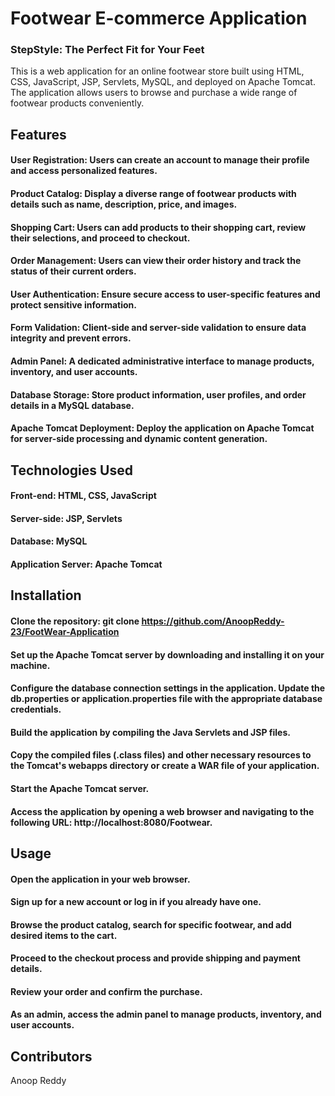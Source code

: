 # Footwear E-commerce Application
### StepStyle: The Perfect Fit for Your Feet
This is a web application for an online footwear store built using HTML, CSS, JavaScript, JSP, Servlets, MySQL, and deployed on Apache Tomcat. The application allows users to browse and purchase a wide range of footwear products conveniently.

## Features
#### User Registration: Users can create an account to manage their profile and access personalized features.
#### Product Catalog: Display a diverse range of footwear products with details such as name, description, price, and images.
#### Shopping Cart: Users can add products to their shopping cart, review their selections, and proceed to checkout.
#### Order Management: Users can view their order history and track the status of their current orders.
#### User Authentication: Ensure secure access to user-specific features and protect sensitive information.
#### Form Validation: Client-side and server-side validation to ensure data integrity and prevent errors.
#### Admin Panel: A dedicated administrative interface to manage products, inventory, and user accounts.
#### Database Storage: Store product information, user profiles, and order details in a MySQL database.
#### Apache Tomcat Deployment: Deploy the application on Apache Tomcat for server-side processing and dynamic content generation.

## Technologies Used
#### Front-end: HTML, CSS, JavaScript
#### Server-side: JSP, Servlets
#### Database: MySQL
#### Application Server: Apache Tomcat

## Installation
#### Clone the repository: git clone https://github.com/AnoopReddy-23/FootWear-Application
#### Set up the Apache Tomcat server by downloading and installing it on your machine.
#### Configure the database connection settings in the application. Update the db.properties or application.properties file with the appropriate database credentials.
#### Build the application by compiling the Java Servlets and JSP files.
#### Copy the compiled files (.class files) and other necessary resources to the Tomcat's webapps directory or create a WAR file of your application.
#### Start the Apache Tomcat server.
#### Access the application by opening a web browser and navigating to the following URL: http://localhost:8080/Footwear.

## Usage
#### Open the application in your web browser.
#### Sign up for a new account or log in if you already have one.
#### Browse the product catalog, search for specific footwear, and add desired items to the cart.
#### Proceed to the checkout process and provide shipping and payment details.
#### Review your order and confirm the purchase.
#### As an admin, access the admin panel to manage products, inventory, and user accounts.

## Contributors
Anoop Reddy
